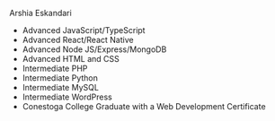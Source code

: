 Arshia Eskandari
- Advanced JavaScript/TypeScript
- Advanced React/React Native
- Advanced Node JS/Express/MongoDB
- Advanced HTML and CSS
- Intermediate PHP
- Intermediate Python
- Intermediate MySQL
- Intermediate WordPress
- Conestoga College Graduate with a Web Development Certificate

<!---
arshia-eskandari/arshia-eskandari is a ✨ special ✨ repository because its `README.md` (this file) appears on your GitHub profile.
You can click the Preview link to take a look at your changes.
--->
